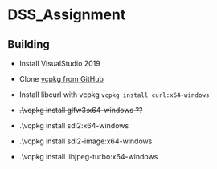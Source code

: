 # DSS_Assignment

## Building

* Install VisualStudio 2019
* Clone [vcpkg from GitHub](https://github.com/Microsoft/vcpkg)
* Install libcurl with vcpkg `vcpkg install curl:x64-windows`

*  ~~.\vcpkg install glfw3:x64-windows ??~~
*  .\vcpkg install sdl2:x64-windows
*  .\vcpkg install sdl2-image:x64-windows
*  .\vcpkg install libjpeg-turbo:x64-windows
